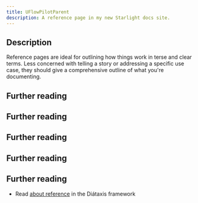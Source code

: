 ```yaml
---
title: UFlowPilotParent
description: A reference page in my new Starlight docs site.
---
```


## Description

Reference pages are ideal for outlining how things work in terse and clear terms.
Less concerned with telling a story or addressing a specific use case, they should give a comprehensive outline of what you're documenting.

## Further reading
## Further reading
## Further reading
## Further reading
## Further reading

- Read [about reference](https://diataxis.fr/reference/) in the Diátaxis framework
